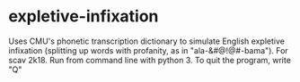 # expletive-infixation
Uses CMU's phonetic transcription dictionary to simulate English expletive infixation (splitting up words with profanity, as in "ala-&#@!@#-bama"). For scav 2k18.
Run from command line with python 3. To quit the program, write "Q"
